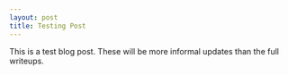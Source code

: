 ```yaml
---
layout: post
title: Testing Post
---
```


This is a test blog post. These will be more informal updates than the full writeups.
